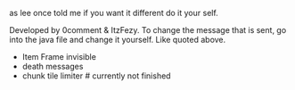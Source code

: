 as lee once told me if you want it different do it your self.

Developed by 0comment & ItzFezy.
To change the message that is sent, go into the java file and change it yourself. Like quoted above.

* Item Frame invisible
* death messages
* chunk tile limiter # currently not finished
